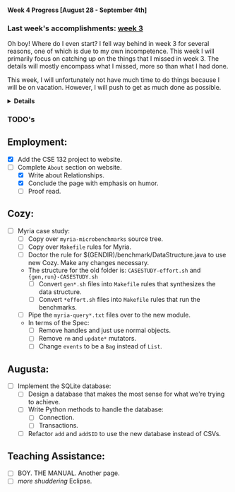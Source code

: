 #### Week 4 Progress [August 28 - September 4th]
### Last week's accomplishments: [week 3](week3.md)
Oh boy! Where do I even start? I fell way behind in week 3 for several reasons,
one of which is due to my own incompetence. This week I will primarily focus on
catching up on the things that I missed in week 3. The details will mostly
encompass what I missed, more so than what I had done.

This week, I will unfortunately not have much time to do things because I will
be on vacation. However, I will push to get as much done as possible.
<details><summary><b>Details</b></summary>

## Cozy
- Emailed Calvin about how to proceed for Myria case study.
- Wrote the spec file and now I only have to make several tweaks to it.
- Now I will have to make the submodule and port the scripts over.
- I asked Calvin about how to handle splitting up my work better and got some
really good advice. Will try to do that.

## Augusta
- I have decided to use SQLite for storing the user data. Frankly I don't know
why I thought I could do it with just CSVs alone. I have made many mistakes
as a man.
- Added `addSID` and updated the README for Augusta.
- Need to get started on the testing framework.

## Employment
- I actually haven't even got here.

## Teaching Assistance:
- I only did a little of reading on the manual page.
</details>

### TODO's
## Employment:
- [x] Add the CSE 132 project to website.
- [ ] Complete `About` section on website.
    - [x] Write about Relationships.
    - [x] Conclude the page with emphasis on humor.
    - [ ] Proof read.

## Cozy:
- [ ] Myria case study:
    - [ ] Copy over `myria-microbenchmarks` source tree.
    - [ ] Copy over `Makefile` rules for Myria.
    - [ ] Doctor the rule for $(GENDIR)/benchmark/DataStructure.java to use
    new Cozy. Make any changes necessary.
    - The structure for the old folder is: `CASESTUDY-effort.sh` and
    `{gen,run}-CASESTUDY.sh`
        - [ ] Convert `gen*.sh` files into `Makefile` rules that synthesizes the
        data structure.
        - [ ] Convert `*effort.sh` files into `Makefile` rules that run the
        benchmarks.
    - [ ] Pipe the `myria-query*.txt` files over to the new module.
    - In terms of the Spec:
        - [ ] Remove handles and just use normal objects.
        - [ ] Remove `rm` and `update*` mutators.
        - [ ] Change `events` to be a `Bag` instead of `List`.

## Augusta:
- [ ] Implement the SQLite database:
    - [ ] Design a database that makes the most sense for what we're trying to
    achieve.
    - [ ] Write Python methods to handle the database:
        - [ ] Connection.
        - [ ] Transactions.
    - [ ] Refactor `add` and `addSID` to use the new database instead of CSVs.

## Teaching Assistance:
- [ ] BOY. THE MANUAL. Another page.
- [ ] _more shuddering_ Eclipse.
